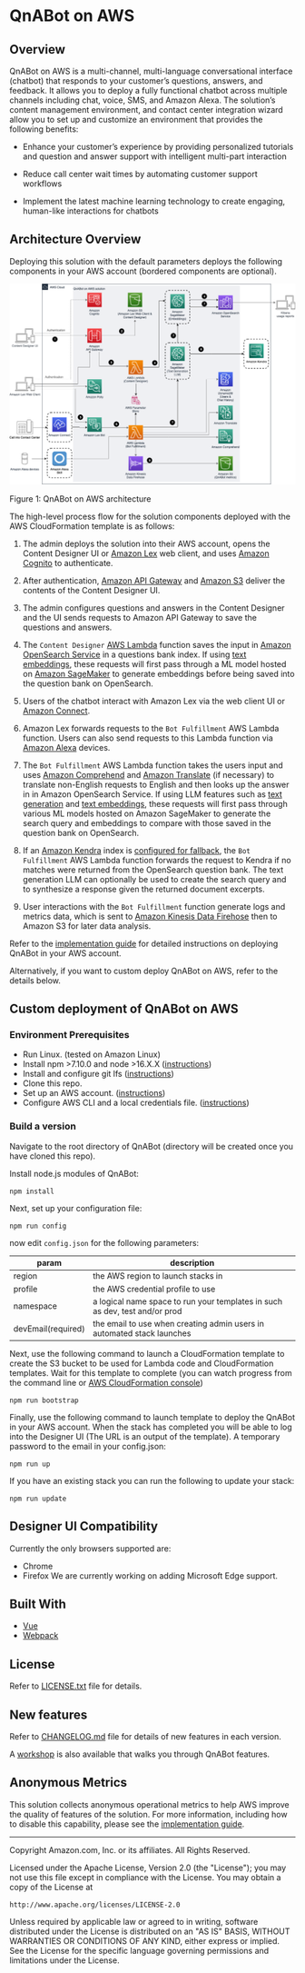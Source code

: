 # QnABot on AWS

## Overview

QnABot on AWS is a multi-channel, multi-language conversational interface (chatbot) that responds to your customer’s questions, answers, and feedback. It allows you to deploy a fully functional chatbot across multiple channels including chat, voice, SMS, and Amazon Alexa. The solution’s content management environment, and contact center integration wizard allow you to set up and customize an environment that provides the following benefits:

-   Enhance your customer’s experience by providing personalized tutorials and question and answer support with intelligent multi-part interaction

-   Reduce call center wait times by automating customer support workflows

-   Implement the latest machine learning technology to create engaging, human-like interactions for chatbots

## Architecture Overview

Deploying this solution with the default parameters deploys the following components in your AWS account (bordered components are optional).

![Architecture](docs/architecture.png)

Figure 1: QnABot on AWS architecture

The high-level process flow for the solution components deployed with the AWS CloudFormation template is as follows:

1.	The admin deploys the solution into their AWS account, opens the Content Designer UI or [Amazon Lex](https://aws.amazon.com/lex/) web client, and uses [Amazon Cognito](https://aws.amazon.com/cognito/) to authenticate.

2. After authentication, [Amazon API Gateway](http://aws.amazon.com/api-gateway/) and [Amazon S3](http://aws.amazon.com/s3/) deliver the contents of the Content Designer UI.

3. The admin configures questions and answers in the Content Designer and the UI sends requests to Amazon API Gateway to save the questions and answers.

4. The `Content Designer` [AWS Lambda](http://aws.amazon.com/lambda/) function saves the input in [Amazon OpenSearch Service](http://aws.amazon.com/opensearch-service/) in a questions bank index. If using [text embeddings](docs/semantic_matching_using_LLM_embeddings/README.md), these requests will first pass through a ML model hosted on [Amazon SageMaker](https://aws.amazon.com/sagemaker/) to generate embeddings before being saved into the question bank on OpenSearch.

5. Users of the chatbot interact with Amazon Lex via the web client UI or [Amazon Connect](https://aws.amazon.com/connect/).

6. Amazon Lex forwards requests to the `Bot Fulfillment` AWS Lambda function. Users can also send requests to this Lambda function via [Amazon Alexa](https://developer.amazon.com/en-US/alexa) devices.

7. The `Bot Fulfillment` AWS Lambda function takes the users input and uses [Amazon Comprehend](https://aws.amazon.com/comprehend/) and [Amazon Translate](https://aws.amazon.com/translate/) (if necessary) to translate non-English requests to English and then looks up the answer in in Amazon OpenSearch Service. If using LLM features such as [text generation](docs/LLM_Retrieval_and_generative_question_answering/README.md) and  [text embeddings](docs/semantic_matching_using_LLM_embeddings/README.md), these requests will first pass through various ML models hosted on Amazon SageMaker to generate the search query and embeddings to compare with those saved in the question bank on OpenSearch.

8.	If an [Amazon Kendra](https://aws.amazon.com/kendra/) index is [configured for fallback](docs/Kendra_Fallback_README.md), the `Bot Fulfillment` AWS Lambda function forwards the request to Kendra if no matches were returned from the OpenSearch question bank. The text generation LLM can optionally be used to create the search query and to synthesize a response given the returned document excerpts.

9. User interactions with the `Bot Fulfillment` function generate logs and metrics data, which is sent to [Amazon Kinesis Data Firehose](http://aws.amazon.com/kinesis/data-firehose/) then to Amazon S3 for later data analysis.

Refer to the [implementation guide](https://docs.aws.amazon.com/solutions/latest/qnabot-on-aws) for detailed instructions on deploying QnABot in your AWS account.

Alternatively, if you want to custom deploy QnABot on AWS, refer to the details below.

## Custom deployment of QnABot on AWS

### Environment Prerequisites

-   Run Linux. (tested on Amazon Linux)
-   Install npm >7.10.0 and node >16.X.X ([instructions](https://nodejs.org/en/download/))
-   Install and configure git lfs ([instructions](https://git-lfs.com/))
-   Clone this repo.
-   Set up an AWS account. ([instructions](https://AWS.amazon.com/free/))
-   Configure AWS CLI and a local credentials file. ([instructions](https://docs.AWS.amazon.com/cli/latest/userguide/cli-chap-welcome.html))

### Build a version

Navigate to the root directory of QnABot (directory will be created once you have cloned this repo).

Install node.js modules of QnABot:

```shell
npm install
```

Next, set up your configuration file:

```shell
npm run config
```

now edit `config.json` for the following parameters:

| param              | description                                                                 |
| ------------------ | --------------------------------------------------------------------------- |
| region             | the AWS region to launch stacks in                                          |
| profile            | the AWS credential profile to use                                           |
| namespace          | a logical name space to run your templates in such as dev, test and/or prod |
| devEmail(required) | the email to use when creating admin users in automated stack launches      |

Next, use the following command to launch a CloudFormation template to create the S3 bucket to be used for Lambda code and CloudFormation templates. Wait for this template to complete (you can watch progress from the command line or [AWS CloudFormation console](https://console.AWS.amazon.com/cloudformation/home))

```shell
npm run bootstrap
```

Finally, use the following command to launch template to deploy the QnABot in your AWS account. When the stack has completed you will be able to log into the Designer UI (The URL is an output of the template). A temporary password to the email in your config.json:

```shell
npm run up
```

If you have an existing stack you can run the following to update your stack:

```shell
npm run update
```

## Designer UI Compatibility

Currently the only browsers supported are:

-   Chrome
-   Firefox
    We are currently working on adding Microsoft Edge support.

## Built With

-   [Vue](https://vuejs.org/)
-   [Webpack](https://webpack.github.io/)

## License

Refer to [LICENSE.txt](LICENSE.txt) file for details.

## New features

Refer to [CHANGELOG.md](CHANGELOG.md) file for details of new features in each version.

A [workshop](https://qnabot.workshop.aws) is also available that walks you through QnABot features.

## Anonymous Metrics
This solution collects anonymous operational metrics to help AWS improve the
quality of features of the solution. For more information, including how to disable
this capability, please see the [implementation guide](https://docs.aws.amazon.com/solutions/latest/qnabot-on-aws/general-reference.html).

---

Copyright Amazon.com, Inc. or its affiliates. All Rights Reserved.

Licensed under the Apache License, Version 2.0 (the "License");
you may not use this file except in compliance with the License.
You may obtain a copy of the License at

    http://www.apache.org/licenses/LICENSE-2.0

Unless required by applicable law or agreed to in writing, software
distributed under the License is distributed on an "AS IS" BASIS,
WITHOUT WARRANTIES OR CONDITIONS OF ANY KIND, either express or implied.
See the License for the specific language governing permissions and
limitations under the License.
